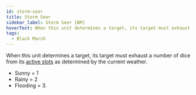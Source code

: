 ```yaml
---
id: storm-seer
title: Storm Seer
sidebar_label: Storm Seer [BM]
hoverText: When this unit determines a target, its target must exhaust a number of dice from its active slots as determined by the current weather. Sunny = 1, Rainy = 2, Flooding = 3.
tags:
  - Black Marsh
---
```


When this unit determines a target, its target must exhaust a number of dice from its [active slots](/docs/all/glossary/active-slot) as determined by the current weather.

- Sunny = 1
- Rainy = 2
- Flooding = 3.
